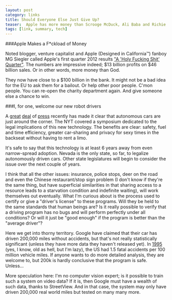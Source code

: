```yaml
---
layout: post
category: links
title: Should Everyone Else Just Give Up?
teaser:  Apple has more money than Scrooge McDuck, Ali Baba and Richie Rich, combined
tags: [link, summary, tech]
---
```


###Apple Makes a F*ckload of Money

Noted blogger, venture capitalist and Apple (Designed in California&trade;) fanboy MG Siegler called Apple's first quarter 2012 results 
["A 'Holy Fucking Shit' Quarter"](http://parislemon.com/post/16424622119/a-holy-fucking-shit-quarter). The numbers
are impressive indeed; $13 billion profits on $46 billion sales. Or in other words, more money than God. 

They now have close to a $100 billion in the bank. It might not be a bad idea for the EU to ask them for a bailout.
Or help other poor people. C'mon people. You can re-open the charity department again. And give someone else a chance to win.


###I, for one, welcome our new robot drivers

A [great](http://www.wired.com/magazine/2012/01/ff_autonomouscars/all/1) [deal](http://www.nytimes.com/2012/01/24/technology/googles-autonomous-vehicles-draw-skepticism-at-legal-symposium.html) 
of [press](http://www.thestar.com/article/1120427--bmw-creates-robot-car-that-can-drive-itself) recently has made it clear that
autonomous cars are just around the corner. The NYT covered a symposium dedicated to the legal implications of this new technology.
The benefits are clear: safety, fuel and time efficiency, greater car-sharing and privacy for sexy times in the
backseat without having to rent a limo. 

It's safe to say that this technology is at least 6 years away from even narrow-spread adoption. Nevada is the only state, so far,
to legalize autonomously driven cars. Other state legislatures will begin to consider the issue over the next couple of years.

I think that all the other issues: insurance, police stops, deer on the road and even the Chinese restaurant/stop sign
problem (I don't know if they're the same thing, but have superficial similarities in that sharing access to a resource leads to
a starvation condition and indefinite waiting), will work themselves out eventually. What I'm curious about is the process
used to certify or give a "driver's license" to these programs. Will they be held to the same standards that human beings are?
Is it really possible to verify that a driving program has no bugs and will perform perfectly under all conditions?
Or will it just be "good enough" if the program is better than the "average driver"? 

Here we get into thorny territory. Google have claimed that their car has driven 200,000 miles without accidents, but that's
not really statistically significant (unless they have more data they haven't released yet). In [1995](http://www.motorists.org/other/crash-data) 
(yes, I know, old as hell, but I'm lazy), the US had 1.5 fatal accidents per 100 million vehicle miles. If anyone wants to do
more detailed analysis, they are welcome to, but 200k is hardly conclusive that the program is safe. Unless...

More speculation here: I'm no computer vision expert; is it possible to train such a system on video data? 
If it is, then Google must have a wealth of such data, thanks to StreetView. And in that case, the system may only 
have driven 200,000 real world miles but tested on many many more. 


